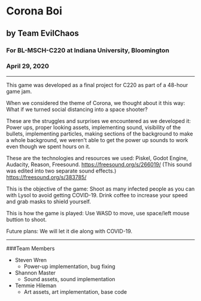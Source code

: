 # Corona Boi
## by Team EvilChaos
### For BL-MSCH-C220 at Indiana University, Bloomington
### April 29, 2020

---

This game was developed as a final project for C220 as part of a 48-hour game jam. 

When we considered the theme of Corona, we thought about it this way: What if we turned social distancing into a space shooter?

These are the struggles and surprises we encountered as we developed it: Power ups, proper looking assets, implementing sound, visibility of the bullets, implementing particles, making sections of the background to make a whole background, we weren't able to get the power up sounds to work even though we spent hours on it.

These are the technologies and resources we used: Piskel, Godot Engine, Audacity, Reason, Freesound.
https://freesound.org/s/266019/ (This sound was edited into two separate sound effects.)
https://freesound.org/s/383785/

This is the objective of the game: Shoot as many infected people as you can with Lysol to avoid getting COVID-19. Drink coffee to increase your speed and grab masks to shield yourself.

This is how the game is played: Use WASD to move, use space/left mouse buttion to shoot.

Future plans: We will let it die along with COVID-19.

---

###Team Members

  * Steven Wren
    * Power-up implementation, bug fixing
  * Shannon Master
    * Sound assets, sound implementation
  * Temmie Hileman
    * Art assets, art implementation, base code

